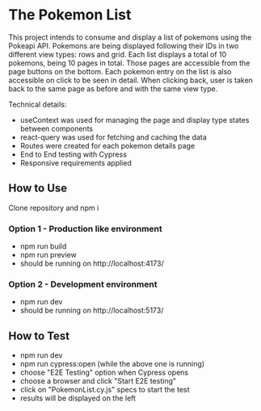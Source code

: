 # The Pokemon List
This project intends to consume and display a list of pokemons using the Pokeapi API. Pokemons are being displayed following their IDs in two different view types: rows and grid. Each list displays a total of 10 pokemons, being 10 pages in total. Those pages are accessible from the page buttons on the bottom.
Each pokemon entry on the list is also accessible on click to be seen in detail. When clicking back, user is taken back to the same page as before and with the same view type.

Technical details:
- useContext was used for managing the page and display type states between components
- react-query was used for fetching and caching the data
- Routes were created for each pokemon details page
- End to End testing with Cypress
- Responsive requirements applied
## How to Use
Clone repository and npm i

### Option 1 - Production like environment
* npm run build
* npm run preview
* should be running on http://localhost:4173/

### Option 2 - Development environment
* npm run dev
* should be running on http://localhost:5173/

## How to Test
* npm run dev
* npm run cypress:open (while the above one is running)
* choose "E2E Testing" option when Cypress opens
* choose a browser and click "Start E2E testing"
* click on "PokemonList.cy.js" specs to start the test
* results will be displayed on the left
